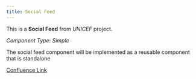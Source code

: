 ```yaml
---
title: Social Feed
---
```


This is a **Social Feed** from *UNICEF* project.

*Component Type: Simple*

The social feed component will be implemented as a reusable component that is standalone


[Confluence Link](https://confluence.mirum.agency:8443/display/UDTP4/Component+Matrix#ComponentMatrix-SocialFeed.1)
